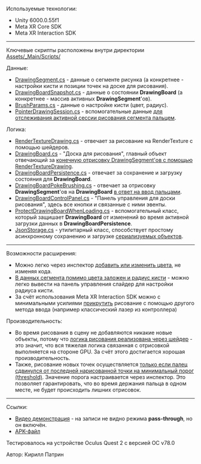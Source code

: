 Используемые технологии:
 - Unity 6000.0.55f1
 - Meta XR Core SDK
 - Meta XR Interaction SDK
---
Ключевые скрипты расположены внутри директории [Assets/_Main/Scripts/](Assets/_Main/Scripts/)

Данные:
 - [DrawingSegment.cs](Assets/_Main/Scripts/Drawing/Segments/DrawingSegment.cs) - данные о сегменте рисунка (а конкретнее - настройки кисти и позиции точек на доске для рисования).
 - [DrawingBoardSnapshot.cs](Assets/_Main/Scripts/Drawing/Board/DrawingBoardSnapshot.cs) - данные о состоянии **DrawingBoard** (а конкретнее - массив активных **DrawingSegment**'ов).
 - [BrushParams.cs](Assets/_Main/Scripts/Drawing/BrushParams.cs) - данные о настройке кисти (цвет, радиус).
 - [PointerDrawingSession.cs](Assets/_Main/Scripts/Drawing/PointerDrawingSession.cs) - вспомогательные данные [для отслеживания активной сессии рисования сегмента пальцем](Assets/_Main/Scripts/Drawing/Board/DrawingBoardPokeBrushing.cs#L83C13-L92C14).

Логика:
 - [RenderTextureDrawing.cs](Assets/_Main/Scripts/Drawing/RenderTextureDrawing.cs) - отвечает за рисование на RenderTexture с помощью шейдеров.
 - [DrawingBoard.cs](Assets/_Main/Scripts/Drawing/Board/DrawingBoard.cs) - "Доска для рисования", главный объект отвечающий за [конечную отрисовку DrawingSegment'ов с помощью RenderTextureDrawing](Assets/_Main/Scripts/Drawing/Board/DrawingBoard.cs#L105).
 - [DrawingBoardPersistence.cs](Assets/_Main/Scripts/Drawing/Board/DrawingBoardPersistence.cs) - отвечает за сохранение и загрузку состояния для **DrawingBoard**.
 - [DrawingBoardPokeBrushing.cs](Assets/_Main/Scripts/Drawing/Board/DrawingBoardPokeBrushing.cs) - отвечает за отрисовку **DrawingSegment**'ов на **DrawingBoard** [в ответ на ввод пальцами](Assets/_Main/Scripts/Drawing/Board/DrawingBoardPokeBrushing.cs#L78C9-L105C10).
 - [DrawingBoardControlPanel.cs](Assets/_Main/Scripts/Drawing/Board/DrawingBoardControlPanel.cs) - "Панель управления для доски рисования", здесь все кнопки и связанные с ними эвенты.
 - [ProtectDrawingBoardWhenLoading.cs](Assets/_Main/Scripts/Drawing/Board/ProtectDrawingBoardWhenLoading.cs) - вспомогательный класс, который защишает **DrawingBoard** от изменений во время активной загрузки данных в **DrawingBoardPersistence**.
 - [JsonStorage.cs](Assets/_Main/Scripts/Utils/JsonStorage.cs) - утилитарный класс, способствует простому асинхронному сохранению и загрузке [сериализуемых объектов](https://docs.unity3d.com/6000.0/Documentation/Manual/json-serialization.html).
---
Возможности расширения:
 - Можно легко через инспектор [добавить или изменить цвета](Assets/_Main/Scripts/Drawing/Board/DrawingBoardPokeBrushing.cs#L18), не изменяя кода.
 - [В данных сегмента помимо цвета заложен и радиус кисти](Assets/_Main/Scripts/Drawing/Segments/DrawingSegment.cs#L11) - можно легко вывести на панель управления слайдер для настройки радиуса кисти.
 - За счёт использования Meta XR Interaction SDK можно с минимальными усилиями [прикрутить](Assets/_Main/Scripts/Drawing/Board/DrawingBoardPokeBrushing.cs#L35) рисование с помощью другого метода ввода (например классический лазер из контроллера)

Производительность:
- Во время рисования в сцену не добавляются никакие новые объекты, потому что [логика рисования реализована через шейдер](Assets/_Main/Scripts/Drawing/RenderTextureDrawing.cs#L66C13-L67C67) - это значит, что вся тяжелая логика связанная с отрисовкой выполняется на стороне GPU. За счёт этого достигается хорошая производительность.
- Также, рисование новых точек осуществляется [только если палец сдвинулся от последней нарисованной точки на минимальный порог (threshold)](Assets/_Main/Scripts/Drawing/Board/DrawingBoardPokeBrushing.cs#L96). Значение порога настраивается через инспектор. Это позволяет гарантировать, что во время держания пальца в одном месте, не будет происходить лишних отрисовок.
---
Ссылки:
- [Видео демонстрация](https://disk.yandex.ru/i/Tqvfj71aTl9BAg) - на записи не видно режима **pass-through**, но он включён.
- [APK-файл](https://disk.yandex.ru/d/kBvbclD3YlOE4Q)

Тестировалось на устройстве Oculus Quest 2 с версией ОС v78.0

Автор: Кирилл Патрин
